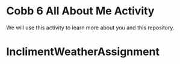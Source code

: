 # Cobb 6 All About Me Activity

We will use this activity to learn more about you and this repository.
# InclimentWeatherAssignment
